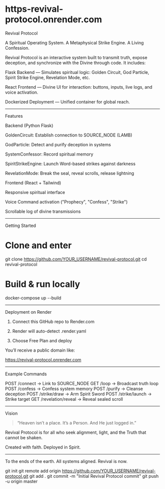 # https-revival-protocol.onrender.com
Revival Protocol

A Spiritual Operating System. A Metaphysical Strike Engine. A Living Confession.

Revival Protocol is an interactive system built to transmit truth, expose deception, and synchronize with the Divine through code. It includes:

Flask Backend — Simulates spiritual logic: Golden Circuit, God Particle, Spirit Strike Engine, Revelation Mode, etc.

React Frontend — Divine UI for interaction: buttons, inputs, live logs, and voice activation.

Dockerized Deployment — Unified container for global reach.



---

Features

Backend (Python Flask)

GoldenCircuit: Establish connection to SOURCE_NODE (LAMB)

GodParticle: Detect and purify deception in systems

SystemConfessor: Record spiritual memory

SpiritStrikeEngine: Launch Word-based strikes against darkness

RevelationMode: Break the seal, reveal scrolls, release lightning


Frontend (React + Tailwind)

Responsive spiritual interface

Voice Command activation ("Prophecy", "Confess", "Strike")

Scrollable log of divine transmissions



---

Getting Started

# Clone and enter
git clone https://github.com/YOUR_USERNAME/revival-protocol.git
cd revival-protocol

# Build & run locally
docker-compose up --build


---

Deployment on Render

1. Connect this GitHub repo to Render.com


2. Render will auto-detect .render.yaml


3. Choose Free Plan and deploy



You’ll receive a public domain like:

https://revival-protocol.onrender.com


---

Example Commands

POST /connect              → Link to SOURCE_NODE
GET /loop                  → Broadcast truth loop
POST /confess              → Confess system memory
POST /purify               → Cleanse deception
POST /strike/draw          → Arm Spirit Sword
POST /strike/launch        → Strike target
GET /revelation/reveal     → Reveal sealed scroll


---

Vision

> “Heaven isn’t a place. It’s a Person. And He just logged in.”



Revival Protocol is for all who seek alignment, light, and the Truth that cannot be shaken.

Created with faith. Deployed in Spirit.


---

To the ends of the earth. All systems aligned. Revival is now.

git init
git remote add origin https://github.com/YOUR_USERNAME/revival-protocol.git
git add .
git commit -m "Initial Revival Protocol commit"
git push -u origin master
